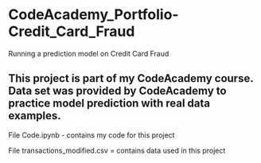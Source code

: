 # CodeAcademy_Portfolio-Credit_Card_Fraud
Running a prediction model on Credit Card Fraud

This project is part of my CodeAcademy course. Data set was provided by CodeAcademy to practice model prediction with real data examples.
------------------------------------------------------------------------

File Code.ipynb - contains my code for this project

File transactions_modified.csv = contains data used in this project

